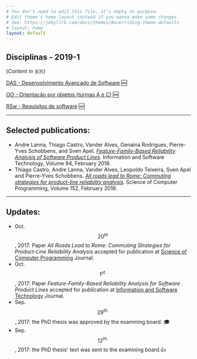 ```yaml
---
# You don't need to edit this file, it's empty on purpose.
# Edit theme's home layout instead if you wanna make some changes
# See: https://jekyllrb.com/docs/themes/#overriding-theme-defaults
# layout: home
layout: default
---
```

[das_page]: /lectures/das/planoDeAulas.html
[oo_page]: /lectures/oo/planoDeAulas.html
[ersw_page]: /lectures/ersw/planoDeAulas

## Disciplinas - 2019-1  
(_Content in_ <span>&#x1f1e7;&#x1f1f7;</span>)

[DAS - Desenvolvimento Avançado de Software][das_page] :new:  

[OO - Orientação por objetos (turmas A e C)][oo_page] :new:   

[RSw - Requisitos de software][ersw_page] :new:

--------------------------------------------------------------------------------
## Selected publications:

* Andre Lanna, Thiago Castro, Vander Alves, Genaina Rodrigues,
  Pierre-Yves Schobbens, and Sven Apel. _[Feature-Family-Based Reliability
Analysis of Software Product Lines][ist2017]._ Information and Software
Technology, Volume 94, February 2018.  
* Thiago Castro, Andre Lanna, Vander Alves, Leopoldo Teixeira, Sven Apel and
  Pierre-Yves Schobbens. _[All roads lead to Rome: Commuting strategies for
  product-line reliability analysis][scp2018]._ Science of Computer Programming,
  Volume 152, February 2018.

--------------------------------------------------------------------------------
## Updates:  

* Oct. $$20^{th}$$, 2017: Paper _All Roads Lead to Rome: Commuting Strategies for
  Product-Line Reliability Analysis_ accepted for publication at [Science of
Computer Programming][scp] Journal.
* Oct. $$ 1^{st.}$$, 2017: Paper _Feature-Family-Based Reliability Analysis for
  Software Product Lines_ accepted for publication at [Information and
Software Technology][ist] Journal. 
* Sep. $$29^{th.}$$, 2017: the PhD thesis was approved by the examining board.
  :mortar_board:
* Sep. $$12^{th.}$$, 2017: the PhD thesis' text was sent to the examining
  board.:+1:




[ist]: https://www.journals.elsevier.com/information-and-software-technology/
[scp]: https://www.journals.elsevier.com/science-of-computer-programming/
[ist2017]: http://ow.ly/DZeZ30fBFcF
[scp2018]: https://www.sciencedirect.com/science/article/pii/S0167642317302253
